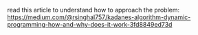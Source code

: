 read this article to understand how to approach the problem: https://medium.com/@rsinghal757/kadanes-algorithm-dynamic-programming-how-and-why-does-it-work-3fd8849ed73d